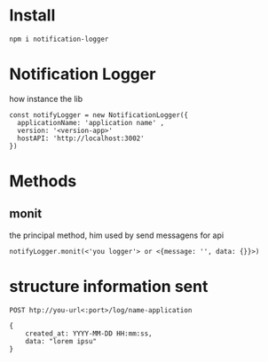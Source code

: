 # Install

```
npm i notification-logger
```

# Notification Logger

how instance the lib

```
const notifyLogger = new NotificationLogger({
  applicationName: 'application name' ,
  version: '<version-app>'
  hostAPI: 'http://localhost:3002' 
})

```

# Methods

## monit
the principal method, him used by send messagens for api

```
notifyLogger.monit(<'you logger'> or <{message: '', data: {}}>)

```

# structure information sent

```
POST htp://you-url<:port>/log/name-application

{
    created_at: YYYY-MM-DD HH:mm:ss,
    data: "lorem ipsu"
}
```